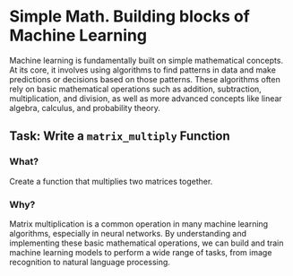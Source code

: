 # Simple Math. Building blocks of Machine Learning 

Machine learning is fundamentally built on simple mathematical concepts. At its core, it involves using algorithms to find patterns in data and make predictions or decisions based on those patterns. These algorithms often rely on basic mathematical operations such as addition, subtraction, multiplication, and division, as well as more advanced concepts like linear algebra, calculus, and probability theory.


## Task: Write a `matrix_multiply` Function

### What? 
Create a function that multiplies two matrices together. 

### Why? 
Matrix multiplication is a common operation in many machine learning algorithms, especially in neural networks. By understanding and implementing these basic mathematical operations, we can build and train machine learning models to perform a wide range of tasks, from image recognition to natural language processing.